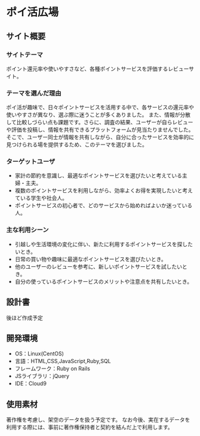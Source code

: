 # ポイ活広場
<!--メモ：ポイ活×レビューサイト-->

## サイト概要

### サイトテーマ
ポイント還元率や使いやすさなど、各種ポイントサービスを評価するレビューサイト。

### テーマを選んだ理由
ポイ活が趣味で、日々ポイントサービスを活用する中で、各サービスの還元率や使いやすさが異なり、選ぶ際に迷うことが多くありました。
また、情報が分散して比較しづらい点も課題です。さらに、調査の結果、ユーザーが自らレビューや評価を投稿し、情報を共有できるプラットフォームが見当たりませんでした。
そこで、ユーザー同士が情報を共有しながら、自分に合ったサービスを効率的に見つけられる場を提供するため、このテーマを選びました。

### ターゲットユーザ
- 家計の節約を意識し、最適なポイントサービスを選びたいと考えている主婦・主夫。
- 複数のポイントサービスを利用しながら、効率よくお得を実現したいと考えている学生や社会人。
- ポイントサービスの初心者で、どのサービスから始めればよいか迷っている人。

### 主な利用シーン
- 引越しや生活環境の変化に伴い、新たに利用するポイントサービスを探したいとき。
- 日常の買い物や趣味に最適なポイントサービスを選びたいとき。
- 他のユーザーのレビューを参考に、新しいポイントサービスを試したいとき。
- 自分の使っているポイントサービスのメリットや注意点を共有したいとき。

## 設計書
後ほど作成予定

## 開発環境
- OS：Linux(CentOS)
- 言語：HTML,CSS,JavaScript,Ruby,SQL
- フレームワーク：Ruby on Rails
- JSライブラリ：jQuery
- IDE：Cloud9
​
## 使用素材
著作権を考慮し、架空のデータを扱う予定です。
なお今後、実在するデータを利用する際には、事前に著作権保持者と契約を結んだ上で利用します。